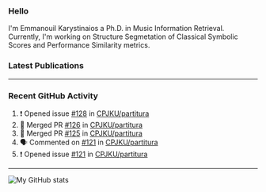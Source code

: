 ### Hello

I'm Emmanouil Karystinaios a Ph.D. in Music Information Retrieval.
Currently, I'm working on Structure Segmetation of Classical Symbolic Scores and Performance Similarity metrics.


### Latest Publications

<!-- BLOG-POST-LIST:START -->
<!-- BLOG-POST-LIST:END -->

---

### Recent GitHub Activity
  
<!--START_SECTION:activity-->
1. ❗️ Opened issue [#128](https://github.com/CPJKU/partitura/issues/128) in [CPJKU/partitura](https://github.com/CPJKU/partitura)
2. 🎉 Merged PR [#126](https://github.com/CPJKU/partitura/pull/126) in [CPJKU/partitura](https://github.com/CPJKU/partitura)
3. 🎉 Merged PR [#125](https://github.com/CPJKU/partitura/pull/125) in [CPJKU/partitura](https://github.com/CPJKU/partitura)
4. 🗣 Commented on [#121](https://github.com/CPJKU/partitura/issues/121) in [CPJKU/partitura](https://github.com/CPJKU/partitura)
5. ❗️ Opened issue [#121](https://github.com/CPJKU/partitura/issues/121) in [CPJKU/partitura](https://github.com/CPJKU/partitura)
<!--END_SECTION:activity-->

---

![My GitHub stats](https://github-readme-stats.vercel.app/api?username=manoskary&show_icons=true&theme=radical)


<!--
**manoskary/manoskary** is a ✨ _special_ ✨ repository because its `README.md` (this file) appears on your GitHub profile.

Here are some ideas to get you started:

- 🔭 I’m currently working on ...
- 🌱 I’m currently learning ...
- 👯 I’m looking to collaborate on ...
- 🤔 I’m looking for help with ...
- 💬 Ask me about ...
- 📫 How to reach me: ...
- 😄 Pronouns: ...
- ⚡ Fun fact: ...
-->
